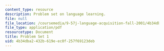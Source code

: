 ```yaml
---
content_type: resource
description: Problem set on language learning.
file: null
file_location: /coursemedia/9-57j-language-acquisition-fall-2001/4b34dba2432b619eec0f257f69123deb_ProblemSet1.pdf
file_type: application/pdf
resourcetype: Document
title: Problem Set 1
uid: 4b34dba2-432b-619e-ec0f-257f69123deb
---
```


